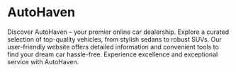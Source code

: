 # AutoHaven
Discover AutoHaven – your premier online car dealership. Explore a curated selection of top-quality vehicles, from stylish sedans to robust SUVs. Our user-friendly website offers detailed information and convenient tools to find your dream car hassle-free. Experience excellence and exceptional service with AutoHaven.
